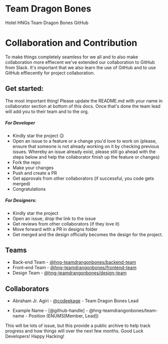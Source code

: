 # Team Dragon Bones
Hotel HNGs Team Dragon Bones GitHub


# Collaboration and Contribution

To make things completely seamless for we all and to also make collaboration more effiecent we've extended our collaboration to GitHub from Slack. It's important that we also learn the use of GitHub and to use GitHub effiecently for project collaboration. 

## Get started:

The most important thing! Please update the README.md with your name in collaborator section at bottom of this docs. Once that's done the team lead will add you to their team and to the org. 

##### For Developer
- Kindly star the project :wink:
- Open an issue to a feature or a change you'd love to work on (please, ensure that someone is not already working on it by checking previous issues. Whereby an issue already exist, please still go ahead with the steps below and help the collaborator finish up the feature or changes)
- Fork the repo 
- Make your changes 
- Push and create a PR
- Get approvals from other collaborators (if successful, you code gets merged)
- Congratulations

##### For Designers: 
- Kindly star the project 
- Open an issue, drop the link to the issue 
- Get reviews from other collaborators (if they love it)
- Move forward with a PR in designs folder 
- Get merged and the design officially becomes the design for the project.

## Teams
- Back-end Team - [@hng-teamdrangonbones/backend-team](https://github.com/orgs/hng-teamdrangonbones/teams/backend-team)
- Front-end Team - [@hng-teamdrangonbones/frontend-team](https://github.com/orgs/hng-teamdrangonbones/teams/frontend-team)
- Design Team - [@hng-teamdrangonbones/design-team](https://github.com/orgs/hng-teamdrangonbones/teams/design-team)

## Collaborators

- Abraham Jr. Agiri - [@codeekage](https://github.com/codeekage) - Team Dragon Bones Lead

- Example Name - [@github-handle] - @hng-teamdrangonbones/team-name - Position (ENUMS[Member, Lead])



This will be lots of issue, but this provide a public archive to help track progress and how things will over the next few months.
Good Luck Developers! Happy Hacking!


